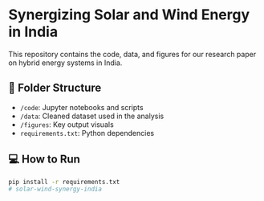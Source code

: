 # Synergizing Solar and Wind Energy in India

This repository contains the code, data, and figures for our research paper on hybrid energy systems in India.


## 📁 Folder Structure

- `/code`: Jupyter notebooks and scripts
- `/data`: Cleaned dataset used in the analysis
- `/figures`: Key output visuals
- `requirements.txt`: Python dependencies

## 💻 How to Run
```bash
pip install -r requirements.txt
# solar-wind-synergy-india